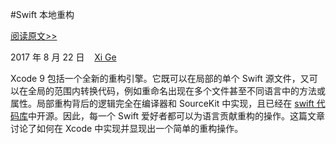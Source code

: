 #Swift 本地重构

[阅读原文>>](https://swift.org/blog/swift-local-refactoring/)

2017 年 8 月 22 日&nbsp;&nbsp;&nbsp;&nbsp;[Xi Ge](https://twitter.com/xge_apple/)

Xcode 9 包括一个全新的重构引擎。它既可以在局部的单个 Swift 源文件，又可以在全局的范围内转换代码，例如重命名出现在多个文件甚至不同语言中的方法或属性。局部重构背后的逻辑完全在编译器和 SourceKit 中实现，且已经在 [swift 代码库](https://github.com/apple/swift)中开源。因此，每一个 Swift 爱好者都可以为语言贡献重构的操作。这篇文章讨论了如何在 Xcode 中实现并显现出一个简单的重构操作。


